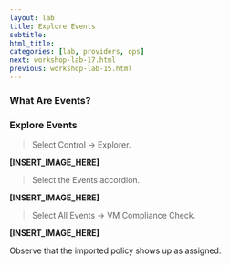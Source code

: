 ```yaml
---
layout: lab
title: Explore Events
subtitle:
html_title:
categories: [lab, providers, ops]
next: workshop-lab-17.html
previous: workshop-lab-15.html
---
```

### What Are Events?

### Explore Events

> Select Control → Explorer.

**[INSERT_IMAGE_HERE]**

> Select the Events accordion.

**[INSERT_IMAGE_HERE]**

> Select All Events → VM Compliance Check.

**[INSERT_IMAGE_HERE]**

Observe that the imported policy shows up as assigned.
